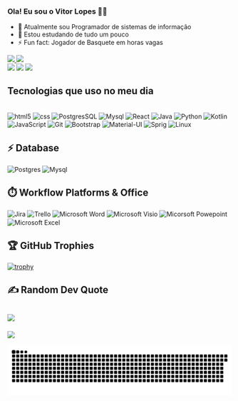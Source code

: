  ### Ola! Eu sou o Vitor Lopes 🙋‍♂️
- 🔭 Atualmente sou Programador de sistemas de informação 
- 🌱 Estou estudando de tudo um pouco
- ⚡ Fun fact: Jogador de Basquete em horas vagas

<div>
  <a href="https://github.com/Vitor-Lopes-Rodrigues">
  <img height="180em" src="https://github-readme-stats.vercel.app/api?username=Vitor-Lopes-Rodrigues&show_icons=true&theme=dark"/>
  <img height="180em" src="https://github-readme-stats.vercel.app/api/top-langs/?username=Vitor-lopes-Rodrigues&layout=compact&langs_count=7&theme=dark"/>
<div>
  <a href="https://www.instagram.com/vitor_lopes_rodrigues/" target="_blank"><img src="https://img.shields.io/badge/-Instagram-%23E4405F?style=for-the-badge&logo=instagram&logoColor=white" target="_blank"></a> 
  <a href="https://www.linkedin.com/in/vitor-lopes-a183a71b7/" target="_blank"><img src="https://img.shields.io/badge/-LinkedIn-%230077B5?style=for-the-badge&logo=linkedin&logoColor=white" target="_blank"></a>
  <a href ="email:lopesvitor153@gmail.com.br" alt="lopesvitor153@gmail.com"> <img src="https://img.shields.io/badge/-Gmail-%23333?style=for-the-badge&logo=gmail&logoColor=white" target="_blank"></a>

 ## Tecnologias que uso no meu dia
 <div style="display: inline_block"><br/>
    <img align="center" alt="html5" src="https://img.shields.io/badge/HTML-239120?style=for-the-badge&logo=html5&logoColor=white" />
    <img align="center" alt="css" src="https://img.shields.io/badge/CSS-239120?&style=for-the-badge&logo=css3&logoColor=white"/>
     <img align="center" alt="PostgresSQL" src="https://img.shields.io/badge/PostgreSQL-316192?style=for-the-badge&logo=postgresql&logoColor=white"/>
      <img align="center" alt="Mysql" src="https://img.shields.io/badge/MySQL-005C84?style=for-the-badge&logo=mysql&logoColor=white"/>
     <img align="center" alt="React" src="https://img.shields.io/badge/React-20232A?style=for-the-badge&logo=react&logoColor=61DAFB"/>
    <img align="center" alt="Java" src="https://img.shields.io/badge/Java-ED8B00?style=for-the-badge&logo=openjdk&logoColor=white"/> 
    <img align="center" alt="Python" src="https://img.shields.io/badge/Python-3776AB?style=for-the-badge&logo=python&logoColor=white"/>
    <img align="center" alt="Kotlin" src="https://img.shields.io/badge/Kotlin-0095D5?&style=for-the-badge&logo=kotlin&logoColor=white"/>
    <img align="center" alt="JavaScript" src="https://img.shields.io/badge/JavaScript-F7DF1E?style=for-the-badge&logo=javascript&logoColor=black"/>
    <img align="center" alt="Git" src="https://img.shields.io/badge/GIT-E44C30?style=for-the-badge&logo=git&logoColor=white"/>
    <img align="center" alt="Bootstrap" src="https://img.shields.io/badge/Bootstrap-563D7C?style=for-the-badge&logo=bootstrap&logoColor=white"/>
    <img align="center" alt="Material-UI" src="https://img.shields.io/badge/Material--UI-0081CB?style=for-the-badge&logo=material-ui&logoColor=white"/>
    <img align="center" alt="Sprig" src="https://img.shields.io/badge/Spring-6DB33F?style=for-the-badge&logo=spring&logoColor=white"/>
    <img align="center" alt="Linux" src="https://img.shields.io/badge/Linux-FCC624?style=for-the-badge&logo=linux&logoColor=black"/>
 </div>

##

 ## ⚡ Database
  <div>
    <img align="center" alt="Postgres" src="https://img.shields.io/badge/PostgreSQL-316192?style=for-the-badge&logo=postgresql&logoColor=white"/>
    <img align="center" alt="Mysql" src="https://img.shields.io/badge/MySQL-005C84?style=for-the-badge&logo=mysql&logoColor=white"/>
  </div>


 ## ⏱️ Workflow Platforms & Office
 <div>
    <img align="center" alt="Jira" src="https://img.shields.io/badge/Jira-0052CC?style=for-the-badge&logo=Jira&logoColor=white"/>
    <img align="center" alt="Trello" src="https://img.shields.io/badge/Trello-0052CC?style=for-the-badge&logo=trello&logoColor=white"/>
    <img align="center" alt="Microsoft Word" src="https://img.shields.io/badge/Microsoft_Word-2B579A?style=for-the-badge&logo=microsoft-word&logoColor=white"/>
    <img align="center" alt="Microsoft Visio" src="https://img.shields.io/badge/Microsoft_Visio-3955A3?style=for-the-badge&logo=microsoft-visio&logoColor=white"/>
    <img align="center" alt="Micorsoft Powepoint" src="https://img.shields.io/badge/Microsoft_PowerPoint-B7472A?style=for-the-badge&logo=microsoft-powerpoint&logoColor=white"/>
    <img align="center" alt="Microsoft Excel" src="https://img.shields.io/badge/Microsoft_Excel-217346?style=for-the-badge&logo=microsoft-excel&logoColor=white"/>
</div>

 ##

 ## 🏆 GitHub Trophies
[![trophy](https://github-profile-trophy.vercel.app/?username=Vitor-Lopes-Rodrigues&theme=onedark)](https://github.com/ryo-ma/github-profile-trophy)

 ## ✍️ Random Dev Quote
![](https://quotes-github-readme.vercel.app/api?type=horizontal&theme=algolia) 
---
<a href="https://visitcount.itsvg.in">
  <img src="https://visitcount.itsvg.in/api?id=Vitor-Lopes-Rodrigues&label=Profile%20Views&color=3&icon=7&pretty=false" />
</a>

![Snake animation](https://github.com/Vitor-Lopes-Rodrigues/Vitor-Lopes-Rodrigues/blob/output/github-contribution-grid-snake.svg)


